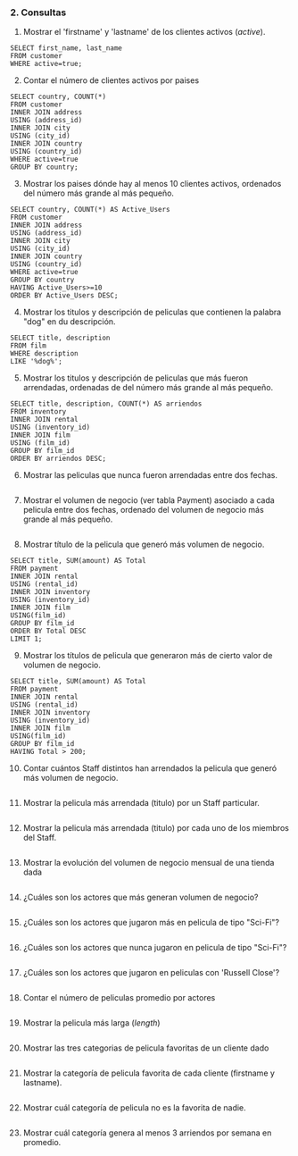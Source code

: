 ### 2. Consultas

1. Mostrar el 'firstname' y 'lastname' de los clientes activos
 (_active_).
 
~~~mysql
SELECT first_name, last_name 
FROM customer 
WHERE active=true;
~~~
 
2. Contar el número de clientes activos por paises

~~~mysql
SELECT country, COUNT(*) 
FROM customer 
INNER JOIN address 
USING (address_id) 
INNER JOIN city 
USING (city_id) 
INNER JOIN country 
USING (country_id) 
WHERE active=true 
GROUP BY country;
~~~

3. Mostrar los paises dónde hay al menos 10 clientes activos, ordenados del número más grande al más pequeño.

~~~mysql
SELECT country, COUNT(*) AS Active_Users 
FROM customer 
INNER JOIN address 
USING (address_id) 
INNER JOIN city 
USING (city_id) 
INNER JOIN country 
USING (country_id) 
WHERE active=true 
GROUP BY country 
HAVING Active_Users>=10
ORDER BY Active_Users DESC;
~~~

4. Mostrar los titulos y descripción de peliculas que contienen la palabra "dog" en du descripción.

~~~mysql
SELECT title, description 
FROM film 
WHERE description 
LIKE '%dog%';
~~~

5. Mostrar los titulos y descripción de peliculas que más fueron arrendadas, ordenadas de del número más grande al más pequeño.

~~~mysql
SELECT title, description, COUNT(*) AS arriendos 
FROM inventory 
INNER JOIN rental 
USING (inventory_id) 
INNER JOIN film 
USING (film_id) 
GROUP BY film_id 
ORDER BY arriendos DESC;
~~~

6. Mostrar las peliculas que nunca fueron arrendadas entre dos fechas.

~~~mysql
~~~

7. Mostrar el volumen de negocio (ver tabla Payment) asociado a cada pelicula entre dos fechas, ordenado del volumen de negocio más grande al más pequeño.

~~~mysql
~~~

8. Mostrar título de la pelicula que generó más volumen de negocio.

~~~mysql
SELECT title, SUM(amount) AS Total 
FROM payment 
INNER JOIN rental 
USING (rental_id) 
INNER JOIN inventory 
USING (inventory_id) 
INNER JOIN film 
USING(film_id) 
GROUP BY film_id 
ORDER BY Total DESC 
LIMIT 1;
~~~

9. Mostrar los títulos de pelicula que generaron más de cierto valor de volumen de negocio.

~~~mysql
SELECT title, SUM(amount) AS Total 
FROM payment 
INNER JOIN rental 
USING (rental_id)
INNER JOIN inventory 
USING (inventory_id) 
INNER JOIN film 
USING(film_id) 
GROUP BY film_id 
HAVING Total > 200;
~~~

10. Contar cuántos Staff distintos han arrendados la pelicula que generó más volumen de negocio.

~~~mysql
~~~

11. Mostrar la pelicula más arrendada (titulo) por un Staff particular.

~~~mysql
~~~

12. Mostrar la pelicula más arrendada (titulo) por cada uno de los miembros del Staff.

~~~mysql
~~~

13. Mostrar la evolución del volumen de negocio mensual de una tienda dada

~~~mysql
~~~

14. ¿Cuáles son los actores que más generan volumen de negocio?

~~~mysql
~~~

15. ¿Cuáles son los actores que jugaron más en pelicula de tipo "Sci-Fi"?

~~~mysql
~~~

16. ¿Cuáles son los actores que nunca jugaron en pelicula de tipo "Sci-Fi"?

~~~mysql
~~~

17. ¿Cuáles son los actores que jugaron en peliculas con 'Russell Close'?

~~~mysql
~~~

18. Contar el número de peliculas promedio por actores

~~~mysql
~~~

19. Mostrar la pelicula más larga (_length_)

~~~mysql
~~~

20. Mostrar las tres categorias de pelicula favoritas de un cliente dado

~~~mysql
~~~

21. Mostrar la categoría de pelicula favorita de cada cliente (firstname y lastname).

~~~mysql
~~~

22. Mostrar cuál categoría de pelicula no es la favorita de nadie.

~~~mysql
~~~

23. Mostrar cuál categoría genera al menos 3 arriendos por semana en promedio.

~~~mysql
~~~